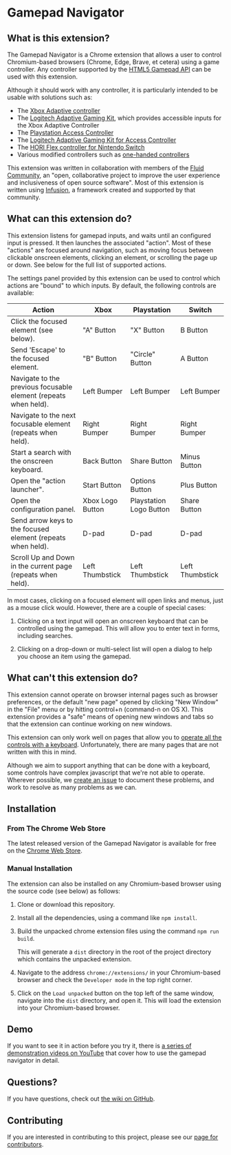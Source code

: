 <!--
Copyright (c) 2023 The Gamepad Navigator Authors
See the AUTHORS.md file at the top-level directory of this distribution and at
https://github.com/fluid-lab/gamepad-navigator/raw/main/AUTHORS.md.

Licensed under the BSD 3-Clause License. You may not use this file except in
compliance with this License.

You may obtain a copy of the BSD 3-Clause License at
https://github.com/fluid-lab/gamepad-navigator/blob/main/LICENSE
-->

# Gamepad Navigator

## What is this extension?

The Gamepad Navigator is a Chrome extension that allows a user to control Chromium-based browsers (Chrome, Edge,
Brave, et cetera) using a game controller. Any controller supported by the
[HTML5 Gamepad API](https://developer.mozilla.org/en-US/docs/Web/API/Gamepad_API) can be used with this extension.

Although it should work with any controller, it is particularly intended to be usable with solutions such as:

- The [Xbox Adaptive controller](https://www.microsoft.com/en-us/p/xbox-adaptive-controller/8nsdbhz1n3d8)
- The [Logitech Adaptive Gaming Kit](https://www.logitechg.com/en-us/products/gamepads/adaptive-gaming-kit-accessories.html),
  which provides accessible inputs for the Xbox Adaptive Controller
- The [Playstation Access Controller](https://www.playstation.com/accessories/access-controller/)
- The [Logitech Adaptive Gaming Kit for Access Controller](https://www.logitechg.com/nl-nl/products/gamepads/adaptive-gaming-kit-for-access-controller.943-001254.html)
- The [HORI Flex controller for Nintendo Switch](https://stores.horiusa.com/flex-controller-for-nintendo-switch/)
- Various modified controllers such as [one-handed controllers](https://www.evilcontrollers.com/ps4-one-handed-controller)

This extension was written in collaboration with members of the [Fluid Community](https://fluidproject.org/), an "open,
collaborative project to improve the user experience and inclusiveness of open source software". Most of this extension
is written using [Infusion](https://fluidproject.org/infusion.html), a framework created and supported by that
community.

## What can this extension do?

This extension listens for gamepad inputs, and waits until an configured input is pressed. It then launches the
associated "action". Most of these "actions" are focused around navigation, such as moving focus between clickable
onscreen elements, clicking an element, or scrolling the page up or down. See below for the full list of supported
actions.

The settings panel provided by this extension can be used to control which actions are "bound" to which inputs. By
default, the following controls are available:

| Action                                                          | Xbox             | Playstation             | Switch          |
| --------------------------------------------------------------- | ---------------- | ----------------------- | --------------- |
| Click the focused element (see below).                          | "A" Button       | "X" Button              | B Button        |
| Send 'Escape' to the focused element.                           | "B" Button       | "Circle" Button         | A Button        |
| Navigate to the previous focusable element (repeats when held). | Left Bumper      | Left Bumper             | Left Bumper     |
| Navigate to the next focusable element (repeats when held).     | Right Bumper     | Right Bumper            | Right Bumper    |
| Start a search with the onscreen keyboard.                      | Back Button      | Share Button            | Minus Button    |
| Open the "action launcher".                                     | Start Button     | Options Button          | Plus Button     |
| Open the configuration panel.                                   | Xbox Logo Button | Playstation Logo Button | Share Button    |
| Send arrow keys to the focused element (repeats when held).     | D-pad            | D-pad                   | D-pad           |
| Scroll Up and Down in the current page (repeats when held).     | Left Thumbstick  | Left Thumbstick         | Left Thumbstick |

In most cases, clicking on a focused element will open links and menus, just as a mouse click would. However, there are
a couple of special cases:

1. Clicking on a text input will open an onscreen keyboard that can be controlled using the gamepad. This will allow you
   to enter text in forms, including searches.

2. Clicking on a drop-down or multi-select list will open a dialog to help you choose an item using the gamepad.

## What can't this extension do?

This extension cannot operate on browser internal pages such as browser preferences, or the default "new page" opened
by clicking "New Window" in the "File" menu or by hitting control+n (command-n on OS X).  This extension provides a
"safe" means of opening new windows and tabs so that the extension can continue working on new windows.

This extension can only work well on pages that allow you to
[operate all the controls with a keyboard](https://www.w3.org/WAI/WCAG21/Understanding/keyboard.html). Unfortunately,
there are many pages that are not written with this in mind.

Although we aim to support anything that can be done with a keyboard, some controls have complex javascript that we're
not able to operate. Wherever possible, we [create an issue](https://github.com/fluid-lab/gamepad-navigator/issues)
to document these problems, and work to resolve as many problems as we can.

## Installation

### From The Chrome Web Store

The latest released version of the Gamepad Navigator is available for free on the
[Chrome Web Store](https://chrome.google.com/webstore/detail/gamepad-navigator/egilmijcknfacjjbchcacijkknbkgfnd).

### Manual Installation

The extension can also be installed on any Chromium-based browser using the source code (see below) as follows:

1. Clone or download this repository.

2. Install all the dependencies, using a command like `npm install`.

3. Build the unpacked chrome extension files using the command `npm run build`.

   This will generate a `dist` directory in the root of the project directory which contains the unpacked extension.

4. Navigate to the address `chrome://extensions/` in your Chromium-based browser and check the `Developer mode` in the
   top right corner.

5. Click on the `Load unpacked` button on the top left of the same window, navigate into the `dist` directory, and
   open it. This will load the extension into your Chromium-based browser.

## Demo

If you want to see it in action before you try it, there is
[a series of demonstration videos on YouTube](https://www.youtube.com/playlist?list=PLSG_Q2qCFaC2kB6kYiOAi8Zxmyy6iCn3e)
that cover how to use the gamepad navigator in detail.

## Questions?

If you have questions, check out [the wiki on GitHub](https://github.com/fluid-lab/gamepad-navigator/wiki).

## Contributing

If you are interested in contributing to this project, please see our [page for contributors](CONTRIBUTING.md).
